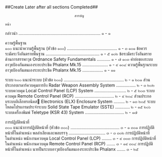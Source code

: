 ##Create Later after all sections Completed##

                                    สารบัญ 
                                                                              หน้า 
กล่าวนํา  ................................................................... ๑ - ๑ 
 
ความรู้พื้นฐาน  
๑๐๐ แนะนําความรู้พื้นฐาน (หัวข้อ ๑๐๐)  .........................................  ๑ - ๓ 
๑๐๑ ข้อควรระมัดระวังอันตรายพื้นฐาน  ............................................  ๑ - ๕ 
๑๐๒ ข้อระมัดระวังอันตรายด้านการสรรพาวุธ Ordnance Safety Fundamentals ...........   ๑ - ๗ 
๑๐๓ คําย่อของระบบอาวุธป้องกันตนเองระยะประชิด Phalanx Mk.15 .....................  ๑ - ๙ 
๑๐๔ ความรู้พื้นฐานระบบอาวุธป้องกันตนเองระยะประชิด Phalanx Mk.15  .................  ๑ - ๑๑ 
 
ระบบ 
๒๐๐ แนะนําระบบ (หัวข้อ ๒๐๐) ................................................. ๒ - ๑ 
๒๐๑ ส่วนประกอบเรดาร์ควบคุมการยิง Radar Weapon Assembly System  ................ ๒ - ๓ 
๒๐๒ ระบบควบคุม Local Control Panel (LCP) System  .......................... ๒ - ๕ 
๒๐๓ ระบบควบคุม Remote Control Panel (RCP)  ................................ ๒ - ๙ 
๒๐๔ ส่วนประกอบระบบอิเล็กทรอนิคส Electronics (ELX) Enclosure System  ......... ๒ - ๑๓ 
๒๐๕ ระบบโหลดโปรแกรมประจําระบบ Solid State Tape Emulator (SSTE)  ............ ๒ - ๑๕ 
๒๐๖ ระบบเครื่องพิมพ์ Teletype (KSR 43) System  ................................ ๒ - ๑๗

การปฏิบัติหน้าที่  
๓๐๐ แนะนําการปฏิบัติหน้าที่ (หัวข้อ ๓๐๐) ........................................  ๓ - ๑ 
๓๐๑ การปฏิบัติหน้าที่ในตําแหน่ง พลลําเลียงและพลบรรจุ ..............................  ๓ - ๓ 
๓๐๒ การปฏิบัติหน้าที่ในตําแหน่ง พนักงานควบคุม Local Control Panel (LCP)  ........  ๓ - ๙ 
๓๐๓ การปฏิบัติหน้าที่ในตําแหน่ง พนักงานควบคุม Remote Control Panel (RCP)  .......  ๓ - ๑๙ 
๓๐๔ การปฏิบัติหน้าที่ในตําแหน่ง นายปืนระบบอาวุธป้องกันตนเองระยะประชิด Phalanx .......  ๓ - ๒๕